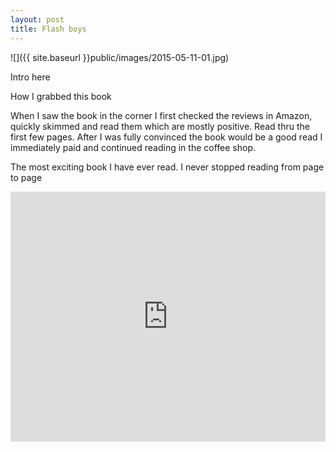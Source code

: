 ```yaml
---
layout: post
title: Flash boys
---
```


![]({{ site.baseurl }}public/images/2015-05-11-01.jpg)

Intro here

<!--more-->

How I grabbed this book

When I saw the book in the corner I first checked the reviews in Amazon, quickly skimmed and read them which are mostly positive. Read thru the first few pages. After I was fully convinced the book would be a good read I immediately paid and continued reading in the coffee shop.

The most exciting book I have ever read. I never stopped reading from page to page

<iframe width="100%" height="400" src="https://www.youtube.com/embed/RcpmHyPD_PY" frameborder="0" allowfullscreen></iframe>





<br/>

